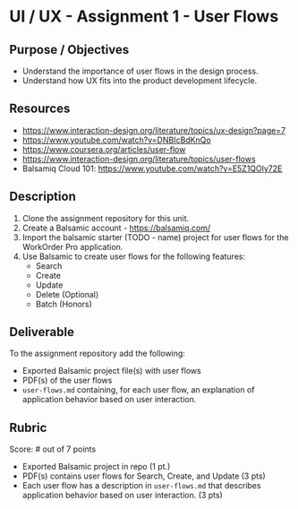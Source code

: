 # UI / UX - Assignment 1 - User Flows

## Purpose / Objectives

- Understand the importance of user flows in the design process. 
- Understand how UX fits into the product development lifecycle. 

## Resources

- https://www.interaction-design.org/literature/topics/ux-design?page=7 
- https://www.youtube.com/watch?v=DNBIcBdKnQo 
- https://www.coursera.org/articles/user-flow 
- https://www.interaction-design.org/literature/topics/user-flows 
- Balsamiq Cloud 101: https://www.youtube.com/watch?v=E5Z1QOly72E  

## Description

1. Clone the assignment repository for this unit.
2. Create a Balsamic account - https://balsamiq.com/
3. Import the balsamic starter (TODO - name) project for user flows for the WorkOrder Pro application.
4. Use Balsamic to create user flows for the following features:
    - Search
    - Create
    - Update
    - Delete (Optional)
    - Batch (Honors)

## Deliverable

To the assignment repository add the following:
- Exported Balsamic project file(s) with user flows
- PDF(s) of the user flows
- `user-flows.md` containing, for each user flow, an explanation of application behavior based on user interaction.

## Rubric 

Score: # out of 7 points

- Exported Balsamic project in repo (1 pt.)
- PDF(s) contains user flows for Search, Create, and Update (3 pts)
- Each user flow has a description in `user-flows.md` that describes application behavior based on user interaction. (3 pts)
